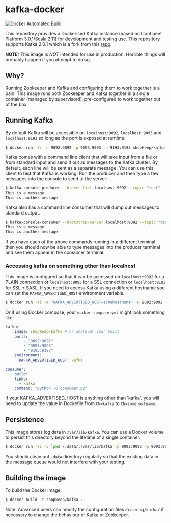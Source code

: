 kafka-docker
============

[![Docker Automated Build](https://img.shields.io/docker/automated/paddycarey/kafka.svg)](https://hub.docker.com/r/paddycarey/kafka/)

This repository provides a Dockerised Kafka instance (based on Confluent Platform 3.0.1/Scala 2.11) for development and testing use.  This repository supports Kafka 2.0.1 which is a fork from this [repo](https://github.com/paddycarey/kafka-docker/).

**NOTE:** This image is _NOT_ intended for use in production. Horrible things will probably happen if you attempt to do so.

## Why?

Running Zookeeper and Kafka and configuring them to work together is a pain. This image runs both Zookeeper and Kafka together in a single container (managed by supervisord), pre-configured to work together out of the box.

## Running Kafka

By default Kafka will be accessible on `localhost:9092`, `localhost:9093` and `localhost:9193` so long as the port is exposed at runtime:

```bash
$ docker run -ti -p 9092:9092 -p 9093:9093 -p 9193:9193 shopkeep/kafka
```

Kafka comes with a command line client that will take input from a file or from standard input and send it out as messages to the Kafka cluster. By default, each line will be sent as a separate message. You can use this client to test that Kafka is working. Run the producer and then type a few messages into the console to send to the server:

```bash
$ kafka-console-producer --broker-list localhost:9092 --topic "test"
This is a message
This is another message
```

Kafka also has a command line consumer that will dump out messages to standard output.

```bash
$ kafka-console-consumer --bootstrap-server localhost:9092 --topic "test" --from-beginning
This is a message
This is another message
```

If you have each of the above commands running in a different terminal then you should now be able to type messages into the producer terminal and see them appear in the consumer terminal.

### Accessing kafka on something other than localhost

This image is configured so that it can be accessed on `localhost:9092` for a PLAIN connection or `localhost:9093` for a SSL connection or `localhost:9193` for SSL + SASL. If you need to access Kafka using a different hostname you can set the `KAFKA_ADVERTISED_HOST` environment variable.

```bash
$ docker run -ti -e "KAFKA_ADVERTISED_HOST=somehostname" -p 9092:9092 -p 9093:9093 -p 9193:9193 shopkeep/kafka
```

Or if using Docker compose, your `docker-compose.yml` might look something like:

```yaml
kafka:
    image: shopkeep/kafka # or whatever your built
    ports:
        - "9092:9092"
        - "9093:9093"
        - "9193:9193"
    environment:
      KAFKA_ADVERTISED_HOST: kafka

consumer:
    build: .
    links:
      - kafka
    command: "python -u consumer.py"
```

If your KAFKA_ADVERTISED_HOST is anything other than 'kafka', you will need to update the value in Dockefile from `CN=kafka` to `CN=somehostname`.

## Persistence

This image stores log data in `/var/lib/kafka`. You can use a Docker volume to persist this directory beyond the lifetime of a single container.

```bash
$ docker run -ti -v `pwd`/.data/:/var/lib/kafka -p 9092:9092 -p 9093:9093 -p 9193:9193 shopkeep/kafka
```

You should clean out `.data` directory regularly so that the existing data in the message queue would not interfere with your testing.

## Building the image

To build the Docker image:

```bash
$ docker build -t shopkeep/kafka .
```

Note: Advanced users can modify the configuration files in `config/kafka/` if necessary to change the behaviour of Kafka or Zookeeper.
